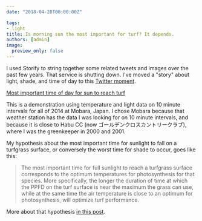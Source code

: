 ```yaml
---
date: "2018-04-28T00:00:00Z"

tags:
- light
title: Is morning sun the most important for turf? It depends.
authors: [admin]
image:
  preview_only: false
---
```


I used Storify to string together some related tweets and images over the past few years. That service is shutting down. I've moved a "story" about light, shade, and time of day to this [Twitter moment](https://twitter.com/i/moments/990067045747212288).

<a class="twitter-moment" href="https://twitter.com/i/moments/990067045747212288?ref_src=twsrc%5Etfw">Most important time of day for sun to reach turf</a>
<script async src="https://platform.twitter.com/widgets.js" charset="utf-8"></script>

This is a demonstration using temperature and light data on 10 minute intervals for all of 2014 at Mobara, Japan. I chose Mobara because that weather station has the data I was looking for on 10 minute intervals, and because it is close to Habu CC (now ゴールデンクロスカントリークラブ), where I was the greenkeeper in 2000 and 2001.

My hypothesis about the most important time for sunlight to fall on a turfgrass surface, or conversely the worst time for shade to occur, goes like this:

> The most important time for full sunlight to reach a turfgrass surface corresponds to the optimum temperatures for photosynthesis for that species. More specifically, the longer the duration of time at which the PPFD on the turf surface is near the maximum the grass can use, while at the same time the air temperature is close to an optimum for photosynthesis, will optimize turf performance.

More about that hypothesis [in this post](http://www.blog.asianturfgrass.com/2015/02/a-hypothesis-concerning-the-most-important-time-for-sunlight-to-fall-on-turfgrass.html).
